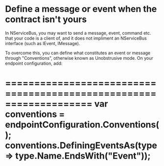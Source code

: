# Define a message or event when the contract isn't yours

In NServiceBus, you may want to send a message, event, command etc. that your code is a client of, and it does not impliment an NServiceBus interface (such as IEvent, IMessage).

To overcome this, you can define what constitutes an event or message through "Conventions", otherwise known as Unobstrusive mode. On your endpoint configuration, add:

===================================================================
var conventions = endpointConfiguration.Conventions();
conventions.DefiningEventsAs(type => type.Name.EndsWith("Event"));
===================================================================
